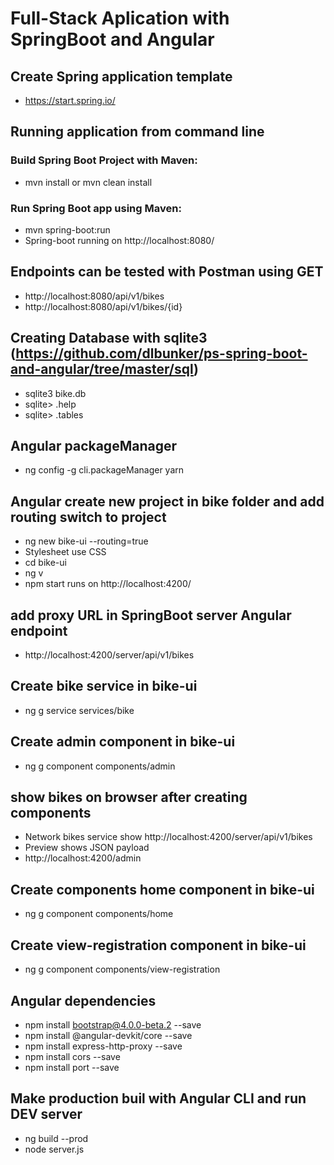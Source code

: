 # Full-Stack Aplication with SpringBoot and Angular

## Create Spring application template
* https://start.spring.io/

## Running application from command line
### Build Spring Boot Project with Maven: 
* mvn install or mvn clean install

### Run Spring Boot app using Maven:
* mvn spring-boot:run
* Spring-boot running on http://localhost:8080/

## Endpoints can be tested with Postman using GET
* http://localhost:8080/api/v1/bikes
* http://localhost:8080/api/v1/bikes/{id}

## Creating Database with sqlite3 (https://github.com/dlbunker/ps-spring-boot-and-angular/tree/master/sql)
* sqlite3 bike.db
* sqlite> .help
* sqlite> .tables

## Angular packageManager
* ng config -g cli.packageManager yarn

## Angular create new project in bike folder and add routing switch to project
* ng new bike-ui --routing=true
* Stylesheet use CSS
* cd bike-ui
* ng v
* npm start runs on http://localhost:4200/

## add proxy URL in SpringBoot server Angular endpoint
* http://localhost:4200/server/api/v1/bikes

## Create bike service in bike-ui
* ng g service services/bike

## Create admin component in bike-ui 
* ng g component components/admin

## show bikes on browser after creating components
* Network bikes service show http://localhost:4200/server/api/v1/bikes
* Preview shows JSON payload
* http://localhost:4200/admin

## Create components home component in bike-ui 
* ng g component components/home

## Create view-registration component in bike-ui 
* ng g component components/view-registration

## Angular dependencies
* npm install bootstrap@4.0.0-beta.2 --save
* npm install @angular-devkit/core --save
* npm install express-http-proxy --save
* npm install cors --save
* npm install port --save

## Make production buil with Angular CLI and run DEV server
* ng build --prod
* node server.js